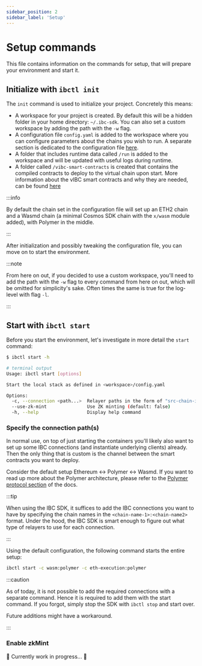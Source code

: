 ```yaml
---
sidebar_position: 2
sidebar_label: 'Setup'
---
```


# Setup commands

This file contains information on the commands for setup, that will prepare your environment and start it.

## Initialize with `ibctl init`

The `init` command is used to initialize your project. Concretely this means:

- A workspace for your project is created. By default this will be a hidden folder in your home directory: `~/.ibc-sdk`. You can also set a custom workspace by adding the path with the `-w` flag.
- A configuration file `config.yaml` is added to the workspace where you can configure parameters about the chains you wish to run. A separate section is dedicated to the configuration file [here](./3-config.md).
- A folder that includes runtime data called `/run` is added to the workspace and will be updated with useful logs during runtime.
- A folder called `/vibc-smart-contracts` is created that contains the compiled contracts to deploy to the virtual chain upon start. More information about the vIBC smart contracts and why they are needed, can be found [here](../concepts/polymer/vibc.md)

:::info

By default the chain set in the configuration file will set up an ETH2 chain and a Wasmd chain (a minimal Cosmos SDK chain with the `x/wasm` module added), with Polymer in the middle.

:::

After initialization and possibly tweaking the configuration file, you can move on to start the environment.

:::note

From here on out, if you decided to use a custom workspace, you'll need to add the path with the `-w` flag to every command from here on out, which will be omitted for simplicity's sake. Often times the same is true for the log-level with flag `-l`.

:::

## Start with `ibctl start`

Before you start the environment, let's investigate in more detail the `start` command:

```bash
$ ibctl start -h

# terminal output
Usage: ibctl start [options]

Start the local stack as defined in <workspace>/config.yaml

Options:
  -c, --connection <path...>  Relayer paths in the form of "src-chain-id:dst-chain-id" (default: Combination of chains of different type)
  --use-zk-mint               Use ZK minting (default: false)
  -h, --help                  Display help command
```

### Specify the connection path(s)

In normal use, on top of just starting the containers you'll likely also want to set up some IBC connections (and instantiate underlying clients) already. Then the only thing that is custom is the channel between the smart contracts you want to deploy.

Consider the default setup Ethereum <-> Polymer <-> Wasmd. If you want to read up more about the Polymer architecture, please refer to the [Polymer protocol section](../concepts/polymer/index.md) of the docs.

:::tip

When using the IBC SDK, it suffices to add the IBC connections you want to have by specifying the chain names in the `<chain-name-1>:<chain-name2>` format. Under the hood, the IBC SDK is smart enough to figure out what type of relayers to use for each connection.

:::

Using the default configuration, the following command starts the entire setup:

```bash
ibctl start -c wasm:polymer -c eth-execution:polymer
```

:::caution

As of today, it is not possible to add the required connections with a separate command. Hence it is required to add them with the start command. If you forgot, simply stop the SDK with `ibctl stop` and start over.

Future additions might have a workaround.

:::

### Enable zkMint

🚧 Currently work in progress... 🚧
